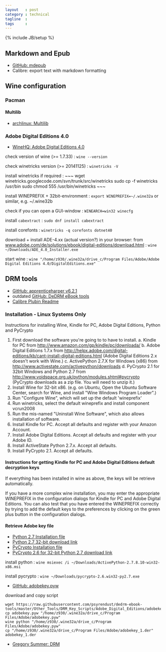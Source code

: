 ```yaml
---
layout   : post
category : technical
tagline  :
tags     :
---
```

{% include JB/setup %}

## Markdown and Epub

- [GitHub: mdepub](https://github.com/bkidwell/mdepub)
- Calibre: export text with markdown formatting

## Wine configuration

### Pacman

#### Multilib

- [archlinux: Multilib](https://wiki.archlinux.org/index.php/Multilib)

### Adobe Digital Editions 4.0

- [WineHQ: Adobe Digital Editions 4.0](https://appdb.winehq.org/objectManager.php?sClass=version&iId=30928)

check version of wine (>= 1.7.33)
:   `wine --version`

check winetricks version (>= 20141125)
:   `winetricks -V`

install winetricks if required
:   ~~~
    wget winetricks.googlecode.com/svn/trunk/src/winetricks
    sudo cp -f winetricks /usr/bin
    sudo chmod 555 /usr/bin/winetricks
    ~~~

install WINEPREFIX + 32bit-environment
:   `export WINEPREFIX=~/.wine32a` or similar, e.g. ~/.wine32b

check if you can open a GUI-window
:   `WINEARCH=win32 winecfg`

install `cabextract`
:   `sudo dnf install cabextract`

install corefonts
:   `winetricks -q corefonts dotnet40`

download + install ADE-4.xx (actual version?) in your browser: from www.adobe.com/de/solutions/ebook/digital-editions/download.html
:   `wine ~/Downloads/ADE_4.0_Installer.exe`

start wine
:   `wine "/home/z930/.wine32a/drive_c/Program Files/Adobe/Adobe Digital Editions 4.0/DigitalEditions.exe"`

## DRM tools

- [GitHub: apprenticeharper v6.2.1](https://github.com/apprenticeharper/DeDRM_tools/releases/tag/v6.2.1)
- outdated [GitHub: DeDRM eBook tools](https://github.com/psyrendust/dedrm-ebook-tools)
- [Calibre Plubin Readme](https://raw.githubusercontent.com/psyrendust/dedrm-ebook-tools/master/DeDRM_calibre_plugin/DeDRM_plugin_ReadMe.txt)


### Installation - Linux Systems Only

Instructions for installing Wine, Kindle for PC, Adobe Digital Editions, Python and PyCrypto

1. First download the software you're going to to have to install.
  a. Kindle for PC from http://www.amazon.com/gp/kindle/pc/downloada/
  b. Adobe Digital Editions 1.7.x from http://helpx.adobe.com/digital-editions/kb/cant-install-digital-editions.html
     (Adobe Digital Editions 2.x doesn't work with Wine.)
  c. ActivePython 2.7.X for Windows (x86) from http://www.activestate.com/activepython/downloads
  d. PyCrypto 2.1 for 32bit Windows and Python 2.7 from http://www.voidspace.org.uk/python/modules.shtml#pycrypto
       (PyCrypto downloads as a zip file. You will need to unzip it.)
 2. Install Wine for 32-bit x86.  (e.g. on Ubuntu, Open the Ubuntu Software Center, search for Wine, and install "Wine Windows Program Loader".)
 3. Run "Configure Wine", which will set up the default 'wineprefix'
 4. Run winetricks, select the default wineprefix and install component vcrun2008
 5. Run the mis-named "Uninstall Wine Software", which also allows installation of software.
 6. Install Kindle for PC. Accept all defaults and register with your Amazon Account.
 7. Install Adobe Digital Editions. Accept all defaults and register with your Adobe ID.
 8. Install ActiveState Python 2.7.x. Accept all defaults.
 9. Install PyCrypto 2.1. Accept all defaults.

#### Instructions for getting Kindle for PC and Adobe Digital Editions default decryption keys

If everything has been installed in wine as above, the keys will be retrieve automatically.

If you have a more complex wine installation, you may enter the appropriate WINEPREFIX in the configuration dialogs for Kindle for PC and Adobe Digital Editions. You can also test that you have entered the WINEPREFIX correctly by trying to add the default keys to the preferences by clicking on the green plus button in the configuration dialogs.

#### Retrieve Adobe key file

- [Python 2.7 Installation file](http://www.activestate.com/activepython/downloads)
- [Python 2.7 32-bit download link](http://www.activestate.com/activepython/downloads/thank-you?dl=http://downloads.activestate.com/ActivePython/releases/2.7.8.10/ActivePython-2.7.8.10-win32-x86.msi)
- [PyCrypto Installation file](http://www.voidspace.org.uk/python/modules.shtml#pycrypto)
- [PyCrypto 2.6 for 32-bit Python 2.7 download link](http://www.voidspace.org.uk/downloads/pycrypto26/pycrypto-2.6.win32-py2.7.exe)

install python
:   `wine msiexec /i ~/Downloads/ActivePython-2.7.8.10-win32-x86.msi`

install pycrypto
:   `wine ~/Downloads/pycrypto-2.6.win32-py2.7.exe`

- [GitHub: adobekey.pyw](https://github.com/psyrendust/dedrm-ebook-tools/blob/master/Other_Tools/DRM_Key_Scripts/Adobe_Digital_Editions/adobekey.pyw)

download and copy script

~~~
wget https://raw.githubusercontent.com/psyrendust/dedrm-ebook-tools/master/Other_Tools/DRM_Key_Scripts/Adobe_Digital_Editions/adobekey.pyw
cp adobekey.pyw "/home/z930/.wine32a/drive_c/Program Files/Adobe/adobekey.pyw"
wine python "/home/z930/.wine32a/drive_c/Program Files/Adobe/adobekey.pyw" 
cp "/home/z930/.wine32a/drive_c/Program Files/Adobe/adobekey_1.der" adobekey_1.der
~~~

- [Gregory Summer: DRM](http://gregsumner.blogspot.fr/2009/12/decrypting-epub-drm.html)
